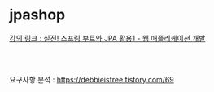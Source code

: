 # jpashop

<a href="https://www.inflearn.com/course/%EC%8A%A4%ED%94%84%EB%A7%81%EB%B6%80%ED%8A%B8-JPA-%ED%99%9C%EC%9A%A9-1/dashboard">
강의 링크 : 실전! 스프링 부트와 JPA 활용1 - 웹 애플리케이션 개발</a>

<br><br>


요구사항 분석 : <a href="https://debbieisfree.tistory.com/69">https://debbieisfree.tistory.com/69</a>
